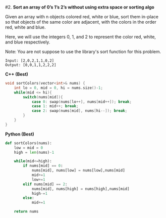 #2. **Sort an array of 0’s 1’s 2’s without using extra space or sorting algo**

Given an array with n objects colored red, white or blue, sort them in-place so that objects of the same color are adjacent, with the colors in the order red, white and blue.

Here, we will use the integers 0, 1, and 2 to represent the color red, white, and blue respectively.

Note: You are not suppose to use the library's sort function for this problem.

```
Input: [2,0,2,1,1,0,2]
Output: [0,0,1,1,2,2,2]
```

**C++ (Best)**
```cpp
void sortColors(vector<int>& nums) {
    int lo = 0, mid = 0, hi = nums.size()-1;
    while(mid <= hi){
        switch(nums[mid]){
            case 0: swap(nums[lo++], nums[mid++]); break;
            case 1: mid++; break;
            case 2: swap(nums[mid], nums[hi--]); break;
        }
    }
}
```

**Python (Best)**
```python
def sortColors(nums):
    low = mid = 0
    high = len(nums)-1

    while(mid<=high):
        if nums[mid] == 0:
            nums[mid], nums[low] = nums[low],nums[mid]
            mid+=1
            low+=1
        elif nums[mid] == 2:
            nums[mid], nums[high] = nums[high],nums[mid]
            high-=1
        else:
            mid+=1

    return nums
```
